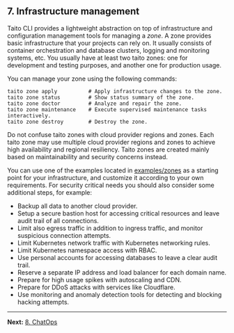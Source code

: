 ## 7. Infrastructure management

Taito CLI provides a lightweight abstraction on top of infrastructure and configuration management tools for managing a *zone*. A zone provides basic infrastructure that your projects can rely on. It usually consists of container orchestration and database clusters, logging and monitoring systems, etc. You usually have at least two taito zones: one for development and testing purposes, and another one for production usage.

You can manage your zone using the following commands:

    taito zone apply          # Apply infrastructure changes to the zone.
    taito zone status         # Show status summary of the zone.
    taito zone doctor         # Analyze and repair the zone.
    taito zone maintenance    # Execute supervised maintenance tasks interactively.
    taito zone destroy        # Destroy the zone.

Do not confuse taito zones with cloud provider regions and zones. Each taito zone may use multiple cloud provider regions and zones to achieve high availability and regional resiliency. Taito zones are created mainly based on maintainability and security concerns instead.

You can use one of the examples located in [examples/zones](https://github.com/TaitoUnited/taito-cli/tree/master/examples/zones) as a starting point for your infrastructure, and customize it according to your own requirements. For security critical needs you should also consider some additional steps, for example:

- Backup all data to another cloud provider.
- Setup a secure bastion host for accessing critical resources and leave audit trail of all connections.
- Limit also egress traffic in addition to ingress traffic, and monitor suspicious connection attempts.
- Limit Kubernetes network traffic with Kubernetes networking rules.
- Limit Kubernetes namespace access with RBAC.
- Use personal accounts for accessing databases to leave a clear audit trail.
- Reserve a separate IP address and load balancer for each domain name.
- Prepare for high usage spikes with autoscaling and CDN.
- Prepare for DDoS attacks with services like Cloudflare.
- Use monitoring and anomaly detection tools for detecting and blocking hacking attempts.

---

**Next:** [8. ChatOps](08-chatops.md)
